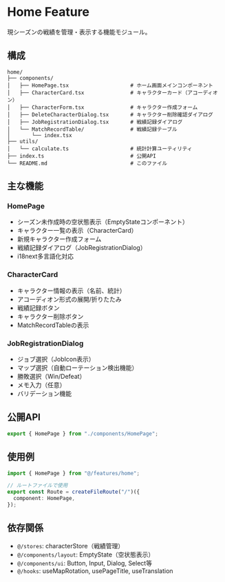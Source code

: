 # Home Feature

現シーズンの戦績を管理・表示する機能モジュール。

## 構成

```
home/
├── components/
│   ├── HomePage.tsx                    # ホーム画面メインコンポーネント
│   ├── CharacterCard.tsx               # キャラクターカード（アコーディオン）
│   ├── CharacterForm.tsx               # キャラクター作成フォーム
│   ├── DeleteCharacterDialog.tsx       # キャラクター削除確認ダイアログ
│   ├── JobRegistrationDialog.tsx       # 戦績記録ダイアログ
│   └── MatchRecordTable/               # 戦績記録テーブル
│       └── index.tsx
├── utils/
│   └── calculate.ts                    # 統計計算ユーティリティ
├── index.ts                            # 公開API
└── README.md                           # このファイル
```

## 主な機能

### HomePage

- シーズン未作成時の空状態表示（EmptyStateコンポーネント）
- キャラクター一覧の表示（CharacterCard）
- 新規キャラクター作成フォーム
- 戦績記録ダイアログ（JobRegistrationDialog）
- i18next多言語化対応

### CharacterCard

- キャラクター情報の表示（名前、統計）
- アコーディオン形式の展開/折りたたみ
- 戦績記録ボタン
- キャラクター削除ボタン
- MatchRecordTableの表示

### JobRegistrationDialog

- ジョブ選択（JobIcon表示）
- マップ選択（自動ローテーション検出機能）
- 勝敗選択（Win/Defeat）
- メモ入力（任意）
- バリデーション機能

## 公開API

```typescript
export { HomePage } from "./components/HomePage";
```

## 使用例

```typescript
import { HomePage } from "@/features/home";

// ルートファイルで使用
export const Route = createFileRoute("/")({
  component: HomePage,
});
```

## 依存関係

- `@/stores`: characterStore（戦績管理）
- `@/components/layout`: EmptyState（空状態表示）
- `@/components/ui`: Button, Input, Dialog, Select等
- `@/hooks`: useMapRotation, usePageTitle, useTranslation
